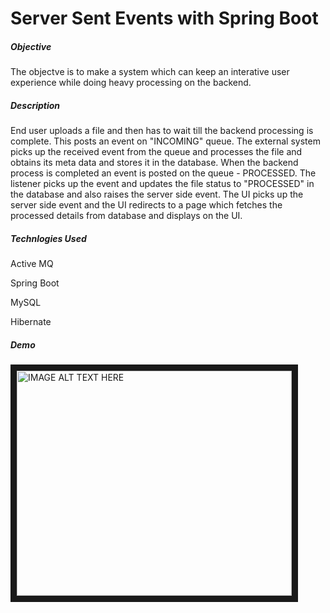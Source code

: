 # Server Sent Events with Spring Boot

##### Objective

The objectve is to make a system which can keep an interative user experience while doing heavy processing on the backend. 

##### Description

End user uploads a file and then has to wait till the backend processing is complete. This posts an event on "INCOMING" queue. The external system picks up the received event from the queue and processes the file and obtains its meta data and stores it in the database. When the backend process is completed an event is posted on the queue - PROCESSED. The listener picks up the event and updates the file status to "PROCESSED" in the database and also raises the server side event. The UI picks up the server side event and the UI redirects to a page which fetches the processed details from database and displays on the UI.

##### Technlogies Used

Active MQ

Spring Boot

MySQL

Hibernate


##### Demo

<a href="http://www.youtube.com/watch?feature=player_embedded&v=Dfxt3WpHonA
" target="_blank"><img src="http://img.youtube.com/vi/Dfxt3WpHonA/0.jpg" 
alt="IMAGE ALT TEXT HERE" width="440" height="360" border="10" /></a>